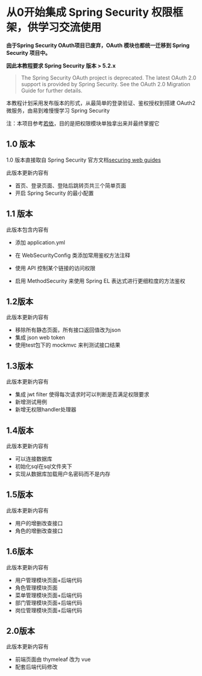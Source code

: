 # 从0开始集成 Spring Security 权限框架，供学习交流使用
**由于Spring Security OAuth项目已废弃，OAuth 模块也都统一迁移到 Spring Security 项目中。**

**因此本教程要求 Spring Security 版本 > 5.2.x**

>The Spring Security OAuth project is deprecated. The latest OAuth 2.0 support is provided by Spring Security. See the OAuth 2.0 Migration Guide for further details.

本教程计划采用发布版本的形式，从最简单的登录验证、鉴权授权到搭建 OAuth2 微服务，由易到难慢慢学习 Spring Security

注：本项目参考[若依](http://www.ruoyi.vip/)，目的是把权限模块单独拿出来并最终掌握它

## 1.0 版本
1.0 版本直接取自 Spring Security 官方文档[securing web guides](https://spring.io/guides/gs/securing-web/)

此版本更新内容有

+ 首页、登录页面、登陆后跳转页共三个简单页面
+ 开启 Spring Security 的最小配置

## 1.1 版本

此版本包含内容有

+ 添加 application.yml 

+ 在 WebSecurityConfig 类添加常用鉴权方法注释

+ 使用 API 控制某个链接的访问权限

+ 启用 MethodSecurity 来使用 Spring EL 表达式进行更细粒度的方法鉴权

## 1.2版本

此版本更新内容有

+ 移除所有静态页面，所有接口返回值改为json
+ 集成 json web token 
+ 使用test包下的 mockmvc 来判测试接口结果

## 1.3版本

此版本更新内容有

+ 集成 jwt filter 使得每次请求时可以判断是否满足权限要求
+ 新增测试用例
+ 新增无权限handler处理器

## 1.4版本

此版本更新内容有

+ 可以连接数据库
+ 初始化sql在sql文件夹下
+ 实现从数据库加载用户名密码而不是内存

## 1.5版本

此版本更新内容有

+ 用户的增删改查接口
+ 角色的增删改查接口

## 1.6版本

此版本更新内容有

+ 用户管理模块页面+后端代码
+ 角色管理模块页面
+ 菜单管理模块页面+后端代码
+ 部门管理模块页面+后端代码
+ 岗位管理模块页面+后端代码

## 2.0版本

此版本更新内容有

+ 前端页面由 thymeleaf 改为 vue
+ 配套后端代码修改